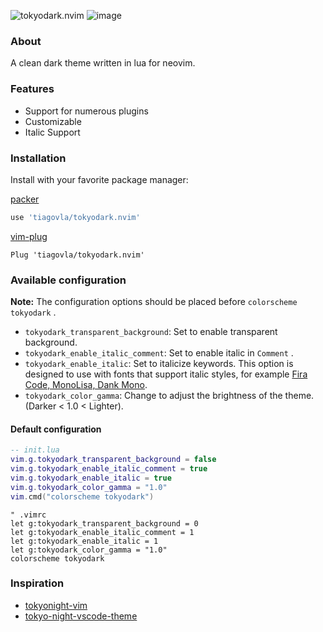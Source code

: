 ![tokyodark.nvim](https://svgur.com/i/WVs.svg)
![image](https://user-images.githubusercontent.com/30515389/115807570-42385080-a3bf-11eb-8286-c981b5093ffa.png)


### About

A clean dark theme written in lua for neovim.

### Features
- Support for numerous plugins
- Customizable
- Italic Support

### Installation
Install with your favorite package manager:

[packer](https://github.com/wbthomason/packer.nvim)
```lua
use 'tiagovla/tokyodark.nvim'
```

[vim-plug](https://github.com/junegunn/vim-plug)
```vim
Plug 'tiagovla/tokyodark.nvim'
```

### Available configuration

**Note:** The configuration options should be placed before `colorscheme tokyodark` .

- `tokyodark_transparent_background`: Set to enable transparent background.
- `tokyodark_enable_italic_comment`: Set to enable italic in `Comment` .
- `tokyodark_enable_italic`: Set to italicize keywords. This option is
  designed to use with fonts that support italic styles, for example
  [Fira Code, MonoLisa, Dank Mono](https://www.nerdfonts.com/).
- `tokyodark_color_gamma`: Change to adjust the brightness of the theme. (Darker < 1.0 < Lighter).


#### Default configuration
```lua
-- init.lua
vim.g.tokyodark_transparent_background = false
vim.g.tokyodark_enable_italic_comment = true
vim.g.tokyodark_enable_italic = true
vim.g.tokyodark_color_gamma = "1.0"
vim.cmd("colorscheme tokyodark")
```

```vim
" .vimrc
let g:tokyodark_transparent_background = 0
let g:tokyodark_enable_italic_comment = 1
let g:tokyodark_enable_italic = 1
let g:tokyodark_color_gamma = "1.0"
colorscheme tokyodark
```

### Inspiration
* [tokyonight-vim](https://github.com/ghifarit53/tokyonight-vim)
* [tokyo-night-vscode-theme](https://github.com/enkia/tokyo-night-vscode-theme)
